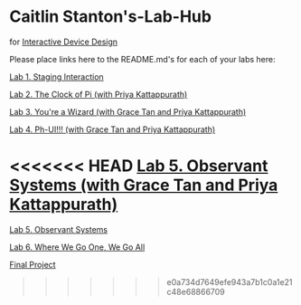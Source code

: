 # Caitlin Stanton's-Lab-Hub

for [Interactive Device Design](https://github.com/FAR-Lab/Developing-and-Designing-Interactive-Devices/)

Please place links here to the README.md's for each of your labs here:

[Lab 1. Staging Interaction](https://github.com/caitlinstanton/Interactive-Lab-Hub/tree/Spring2021/Lab%201)

[Lab 2. The Clock of Pi (with Priya Kattappurath)](https://github.com/caitlinstanton/Interactive-Lab-Hub/tree/Spring2021/Lab%202)

[Lab 3. You're a Wizard (with Grace Tan and Priya Kattappurath)](https://github.com/caitlinstanton/Interactive-Lab-Hub/blob/Spring2021/Lab%203/README.md)

[Lab 4. Ph-UI!!! (with Grace Tan and Priya Kattappurath)](Lab%204/)

<<<<<<< HEAD
[Lab 5. Observant Systems (with Grace Tan and Priya Kattappurath)](Lab%205/)
=======
[Lab 5. Observant Systems](Lab%205/)

[Lab 6. Where We Go One, We Go All](Lab%206/)

[Final Project](Final%20Project/)
>>>>>>> e0a734d7649efe943a7b1c0a1e21c48e68866709
